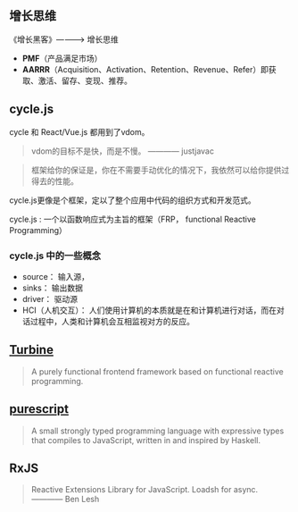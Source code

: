 ## 增长思维

《增长黑客》————> 增长思维 

- **PMF**（产品满足市场）
- **AARRR**（Acquisition、Activation、Retention、Revenue、Refer）即获取、激活、留存、变现、推荐。

## cycle.js
cycle 和 React/Vue.js 都用到了vdom。
> vdom的目标不是快，而是不慢。  ———— justjavac

> 框架给你的保证是，你在不需要手动优化的情况下，我依然可以给你提供过得去的性能。


cycle.js更像是个框架，定以了整个应用中代码的组织方式和开发范式。

cycle.js : 一个以函数响应式为主旨的框架（FRP， functional Reactive Programming）

### cycle.js 中的一些概念

- source： 输入源，
- sinks： 输出数据
- driver： 驱动源
- HCI（人机交互）： 人们使用计算机的本质就是在和计算机进行对话，而在对话过程中，人类和计算机会互相监视对方的反应。

## [Turbine](https://github.com/funkia/turbine)

> A purely functional frontend framework based on functional reactive programming. 

## [purescript](http://purescript.org/)

> A small strongly typed programming language with expressive types that compiles to JavaScript, written in and inspired by Haskell.

## RxJS

> Reactive Extensions Library for JavaScript.
> Loadsh for async. ———— Ben Lesh